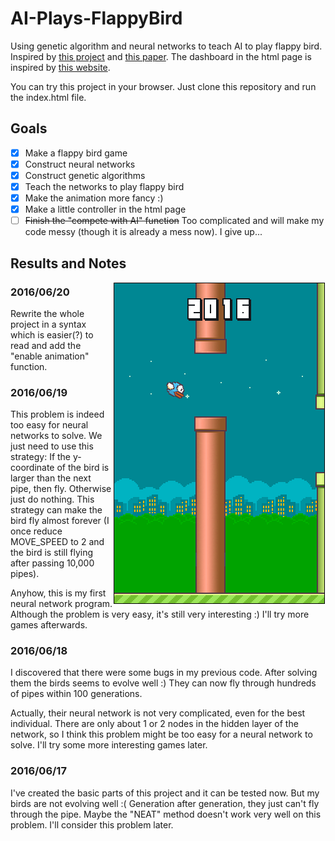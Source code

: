 # AI-Plays-FlappyBird
Using genetic algorithm and neural networks to teach AI to play flappy bird. Inspired by [this project](https://github.com/pakoito/MarI-O) and [this paper](http://nn.cs.utexas.edu/downloads/papers/stanley.ec02.pdf). The dashboard in the html page is inspired by [this website](http://rednuht.org/genetic_walkers/).

You can try this project in your browser. Just clone this repository and run the index.html file.

## Goals
- [x] Make a flappy bird game
- [x] Construct neural networks
- [x] Construct genetic algorithms
- [x] Teach the networks to play flappy bird
- [x] Make the animation more fancy :)
- [x] Make a little controller in the html page
- [ ] ~~Finish the "compete with AI" function~~ Too complicated and will make my code messy (though it is already a mess now). I give up...

## Results and Notes
<img src="https://github.com/yaduvendra/AI-Plays-FlappyBird-master/blob/master/result.png" align="right">

### 2016/06/20
Rewrite the whole project in a syntax which is easier(?) to read and add the "enable animation" function.

### 2016/06/19
This problem is indeed too easy for neural networks to solve. We just need to use this strategy: If the y-coordinate of the bird is larger than the next pipe, then fly. Otherwise just do nothing. This strategy can make the bird fly almost forever (I once reduce MOVE_SPEED to 2 and the bird is still flying after passing 10,000 pipes).

Anyhow, this is my first neural network program. Although the problem is very easy, it's still very interesting :) I'll try more games afterwards.

### 2016/06/18
I discovered that there were some bugs in my previous code. After solving them the birds seems to evolve well :) They can now fly through hundreds of pipes within 100 generations.

Actually, their neural network is not very complicated, even for the best individual. There are only about 1 or 2 nodes in the hidden layer of the network, so I think this problem might be too easy for a neural network to solve. I'll try some more interesting games later.

### 2016/06/17
I've created the basic parts of this project and it can be tested now. But my birds are not evolving well :( Generation after generation, they just can't fly through the pipe. Maybe the "NEAT" method doesn't work very well on this problem. I'll consider this problem later.
